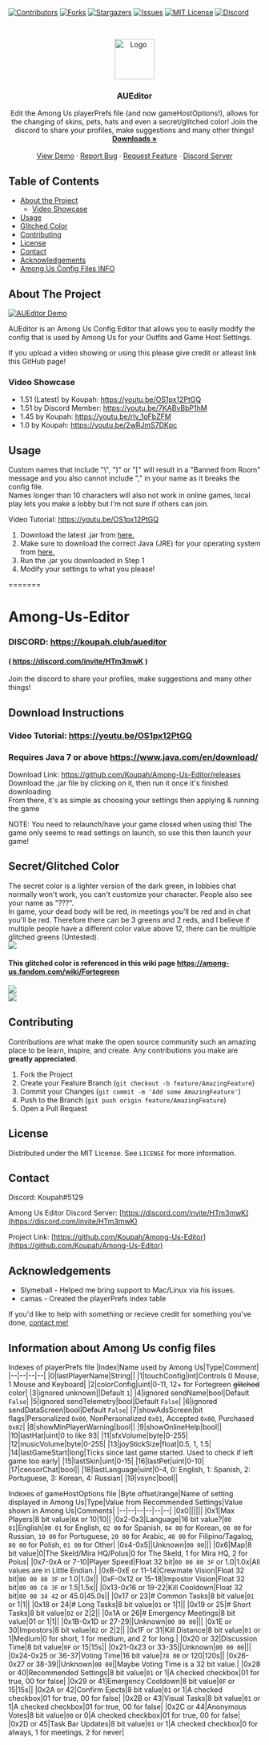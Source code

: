 [![Contributors][contributors-shield]][contributors-url]
[![Forks][forks-shield]][forks-url]
[![Stargazers][stars-shield]][stars-url]
[![Issues][issues-shield]][issues-url]
[![MIT License][license-shield]][license-url]
[![Discord][discord-shield]][discord-url]

<br>
<p align="center">
  <a href="https://github.com/Koupah/Among-Us-Editor">
    <img src="images/AUEditor.png" alt="Logo" width="80" height="80">
  </a>

  <h3 align="center">AUEditor</h3>

  <p align="center">
    Edit the Among Us playerPrefs file (and now gameHostOptions!), allows for the changing of skins, pets, hats and even a secret/glitched color! 
    Join the discord to share your profiles, make suggestions and many other things!  
    <br>
    <a href="https://github.com/Koupah/Among-Us-Editor/releases"><strong>Downloads »</strong></a>
    <br>
    <br>
    <a href="https://youtu.be/OS1px12PtGQ">View Demo</a>
    ·
    <a href="https://github.com/Koupah/Among-Us-Editor/issues">Report Bug</a>
    ·
    <a href="https://github.com/Koupah/Among-Us-Editor/issues">Request Feature</a>
    ·
    <a href="https://discord.com/invite/HTm3mwK">Discord Server</a>
  </p>
</p>

<!-- TABLE OF CONTENTS -->
## Table of Contents

* [About the Project](#about-the-project)
  * [Video Showcase](#video-showcase)
* [Usage](#usage)
* [Glitched Color](#secretglitched-color)
* [Contributing](#contributing)
* [License](#license)
* [Contact](#contact)
* [Acknowledgements](#acknowledgements)
* [Among Us Config Files INFO](#information-about-among-us-config-files)

<!-- ABOUT THE PROJECT -->
## About The Project

[![AUEditor Demo][product-screenshot]]()

AUEditor is an Among Us Config Editor that allows you to easily modify the config that is used by Among Us for your Outfits and Game Host Settings.

If you upload a video showing or using this please give credit or atleast link this GitHub page!

### Video Showcase

* 1.51 (Latest) by Koupah: https://youtu.be/OS1px12PtGQ  
* 1.51 by Discord Member: https://youtu.be/7KABvBbP1hM  
* 1.45 by Koupah: https://youtu.be/rlv_1qFbZFM  
* 1.0 by Koupah: https://youtu.be/2wRJmS7DKpc 
 
 
<!-- USAGE EXAMPLES -->
## Usage

Custom names that include "\\", ")" or "\[" will result in a "Banned from Room" message and you also cannot include "," in your name as it breaks the config file.  
Names longer than 10 characters will also not work in online games, local play lets you make a lobby but I'm not sure if others can join.

Video Tutorial: https://youtu.be/OS1px12PtGQ

1) Download the latest .jar from [here.](https://github.com/Koupah/Among-Us-Editor/releases)
2) Make sure to download the correct Java (JRE) for your operating system from [here.](https://www.java.com/en/download/)
3) Run the .jar you downloaded in Step 1
4) Modify your settings to what you please!

=======
# Among-Us-Editor
### DISCORD: https://koupah.club/aueditor ###  
#### ( https://discord.com/invite/HTm3mwK ) ####    
Join the discord to share your profiles, make suggestions and many other things!  
  
## Download Instructions ##  
### Video Tutorial: https://youtu.be/OS1px12PtGQ ###  
### Requires Java 7 or above https://www.java.com/en/download/ ###  
Download Link: https://github.com/Koupah/Among-Us-Editor/releases  
Download the .jar file by clicking on it, then run it once it's finished downloading  
From there, it's as simple as choosing your settings then applying & running the game  
  
NOTE: You need to relaunch/have your game closed when using this! 
The game only seems to read settings on launch, so use this then launch your game!  

  
## Secret/Glitched Color ##
The secret color is a lighter version of the dark green, in lobbies chat normally won't work, you can't customize your character. People also see your name as "???".  
In game, your dead body will be red, in meetings you'll be red and in chat you'll be red.
Therefore there can be 3 greens and 2 reds, and I believe if multiple people have a different color value above 12, there can be multiple glitched greens (Untested).  
![](images/differences.png)

#### This glitched color is referenced in this wiki page https://among-us.fandom.com/wiki/Fortegreen ####
![](images/fortegreen.png)  
![](images/fortegreen1.png)  
  

<!-- CONTRIBUTING -->
## Contributing

Contributions are what make the open source community such an amazing place to be learn, inspire, and create. Any contributions you make are **greatly appreciated**.

1. Fork the Project
2. Create your Feature Branch (`git checkout -b feature/AmazingFeature`)
3. Commit your Changes (`git commit -m 'Add some AmazingFeature'`)
4. Push to the Branch (`git push origin feature/AmazingFeature`)
5. Open a Pull Request



<!-- LICENSE -->
## License

Distributed under the MIT License. See `LICENSE` for more information.



<!-- CONTACT -->
## Contact

Discord: Koupah#5129
  
Among Us Editor Discord Server: [https://discord.com/invite/HTm3mwK](https://discord.com/invite/HTm3mwK)

Project Link: [https://github.com/Koupah/Among-Us-Editor](https://github.com/Koupah/Among-Us-Editor)



<!-- ACKNOWLEDGEMENTS -->
## Acknowledgements

* Slymeball - Helped me bring support to Mac/Linux via his issues.
* camas - Created the playerPrefs index table 

If you'd like to help with something or recieve credit for something you've done, [contact me!](#contact)

## Information about Among Us config files ##  
Indexes of playerPrefs file
|Index|Name used by Among Us|Type|Comment|
|--|--|--|--|
|0|lastPlayerName|String||
|1|touchConfig|int|Controls 0 Mouse, 1 Mouse and Keyboard|
|2|colorConfig|uint|0-11, 12+ for Fortegreen ~~glitched~~ color|
|3|ignored unknown||Default `1`|
|4|ignored sendName|bool|Default `False`|
|5|ignored sendTelemetry|bool|Default `False`|
|6|ignored sendDataScreen|bool|Default `False`|
|7|showAdsScreen|bit flags|Personalized `0x00`, NonPersonalized `0x01`, Accepted `0x80`, Purchased `0x82`|
|8|showMinPlayerWarning|bool||
|9|showOnlineHelp|bool||
|10|lastHat|uint|0 to like 93|
|11|sfxVolume|byte|0-255|
|12|musicVolume|byte|0-255|
|13|joyStickSize|float|0.5, 1, 1.5|
|14|lastGameStart|long|Ticks since last game started. Used to check if left game too early|
|15|lastSkin|uint|0-15|
|16|lastPet|uint|0-10|
|17|censorChat|bool||
|18|lastLanguage|uint|0-4, 0: English, 1: Spanish, 2: Portuguese, 3: Korean, 4: Russian|
|19|vsync|bool||

Indexes of gameHostOptions file
|Byte offset/range|Name of setting displayed in Among Us|Type|Value from Recommended Settings|Value shown in Among Us|Comments|
|--|--|--|--|--|--|
|0x0||||||
|0x1|Max Players|8 bit value|`0A` or 10|10||
|0x2-0x3|Language|16 bit value?|`00 01`|English|`00 01` for English, `02 00` for Spanish, `04 00` for Korean, `08 00` for Russian, `10 00` for Portuguese, `20 00` for Arabic, `40 00` for Filipino/Tagalog, `80 00` for Polish, `01 00` for Other|
|0x4-0x5||Unknown|`00 00`|||
|0x6|Map|8 bit value|0|The Skeld/Mira HQ/Polus|0 for The Skeld, 1 for Mira HQ, 2 for Polus|
|0x7-0xA or 7-10|Player Speed|Float 32 bit|`00 00 80 3F` or 1.0|1.0x|All values are in Little Endian.|
|0xB-0xE or 11-14|Crewmate Vision|Float 32 bit|`00 00 80 3F` or 1.0|1.0x||
|0xF-0x12 or 15-18|Impostor Vision|Float 32 bit|`00 00 C0 3F` or 1.5|1.5x||
|0x13-0x16 or 19-22|Kill Cooldown|Float 32 bit|`00 00 34 42` or 45.0|45.0s||
|0x17 or 23|# Common Tasks|8 bit value|`01` or 1|1||
|0x18 or 24|# Long Tasks|8 bit value|`01` or 1|1||
|0x19 or 25|# Short Tasks|8 bit value|`02` or 2|2||
|0x1A or 26|# Emergency Meetings|8 bit value|01 or 1|1||
|0x1B-0x1D or 27-29||Unknown|`00 00 00`|||
|0x1E or 30|Impostors|8 bit value|`02` or 2|2||
|0x1F or 31|Kill Distance|8 bit value|`01` or 1|Medium|0 for short, 1 for medium, and 2 for long.|
|0x20 or 32|Discussion Time|8 bit value|`0F` or 15|15s||
|0x21-0x23 or 33-35||Unknown|`00 00 00`|||
|0x24-0x25 or 36-37|Voting Time|16 bit value|`78 00` or 120|120s||
|0x26-0x27 or 38-39||Unknown|`00 00`||Maybe Voting Time is a 32 bit value.|
|0x28 or 40|Recommended Settings|8 bit value|`01` or 1|A checked checkbox|01 for true, 00 for false|
|0x29 or 41|Emergency Cooldown|8 bit value|`0F` or 15|15s||
|0x2A or 42|Confirm Ejects|8 bit value|`01` or 1|A checked checkbox|01 for true, 00 for false|
|0x2B or 43|Visual Tasks|8 bit value|`01` or 1|A checked checkbox|01 for true, 00 for false|
|0x2C or 44|Anonymous Votes|8 bit value|`00` or 0|A checked checkbox|01 for true, 00 for false|
|0x2D or 45|Task Bar Updates|8 bit value|`01` or 1|A checked checkbox|0 for always, 1 for meetings, 2 for never|


<!-- MARKDOWN LINKS & IMAGES -->
<!-- https://www.markdownguide.org/basic-syntax/#reference-style-links -->
[contributors-shield]: https://img.shields.io/github/contributors/Koupah/Among-Us-Editor.svg?style=flat-square
[contributors-url]: https://github.com/Koupah/Among-Us-Editor/graphs/contributors
[forks-shield]: https://img.shields.io/github/forks/Koupah/Among-Us-Editor.svg?style=flat-square
[forks-url]: https://github.com/Koupah/Among-Us-Editor/network/members
[stars-shield]: https://img.shields.io/github/stars/Koupah/Among-Us-Editor.svg?style=flat-square
[stars-url]: https://github.com/Koupah/Among-Us-Editor/stargazers
[issues-shield]: https://img.shields.io/github/issues/Koupah/Among-Us-Editor.svg?style=flat-square
[issues-url]: https://github.com/Koupah/Among-Us-Editor/issues
[license-shield]: https://img.shields.io/github/license/Koupah/Among-Us-Editor.svg?style=flat-square
[license-url]: https://github.com/Koupah/Among-Us-Editor/blob/master/LICENSE.txt
[discord-shield]:https://img.shields.io/badge/discord-join-HTm3mwK.svg?logo=discord&longCache=true&style=flat-square
[discord-url]:https://discord.com/invite/HTm3mwK
[product-screenshot]: images/AUEditorShowcase.PNG
